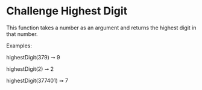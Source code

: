 # Challenge Highest Digit

This function takes a number as an argument and returns the highest digit in that number.

Examples:

highestDigit(379) ➞ 9

highestDigit(2) ➞ 2

highestDigit(377401) ➞ 7

